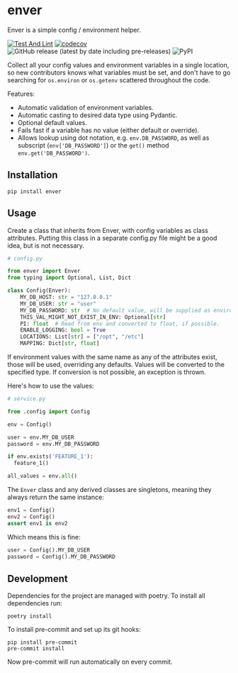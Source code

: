 # enver

Enver is a simple config / environment helper.

[![Test And Lint](https://github.com/danhje/enver/actions/workflows/python-test.yml/badge.svg)](https://github.com/danhje/enver/actions/workflows/python-test.yml)
[![codecov](https://codecov.io/gh/danhje/enver/branch/master/graph/badge.svg)](https://codecov.io/gh/danhje/enver)
![GitHub release (latest by date including pre-releases)](https://img.shields.io/github/v/release/danhje/enver?include_prereleases)
![PyPI](https://img.shields.io/pypi/v/enver)

Collect all your config values and environment variables in a single location, so new contributors knows what variables must be
  set, and don't have to go searching for `os.environ` or `os.getenv` scattered throughout the code.

Features:
- Automatic validation of environment variables.
- Automatic casting to desired data type using Pydantic.
- Optional default values.
- Fails fast if a variable has no value (either default or override).
- Allows lookup using dot notation, e.g. `env.DB_PASSWORD`, as well as subscript (`env['DB_PASSWORD']`) or the `get()` method `env.get('DB_PASSWORD')`.

## Installation

```
pip install enver
```

## Usage

Create a class that inherits from Enver, with config variables as class attributes. Putting this class in a separate config.py file might be a good idea, but is not necessary.


```python
# config.py

from enver import Enver
from typing import Optional, List, Dict

class Config(Enver):
    MY_DB_HOST: str = "127.0.0.1"
    MY_DB_USER: str = "user"
    MY_DB_PASSWORD: str  # No default value, will be supplied as environment value.
    THIS_VAL_MIGHT_NOT_EXIST_IN_ENV: Optional[str]
    PI: float  # Read from env and converted to float, if possible.
    ENABLE_LOGGING: bool = True
    LOCATIONS: List[str] = ["/opt", "/etc"]
    MAPPING: Dict[str, float]
```

If environment values with the same name as any of the attributes exist, those will be used, overriding any defaults. Values will be converted to the specified type. If conversion is not possible, an exception is thrown.

Here's how to use the values:

```python
# service.py

from .config import Config

env = Config()

user = env.MY_DB_USER
password = env.MY_DB_PASSWORD

if env.exists('FEATURE_1'):
  feature_1()

all_values = env.all()
```

The `Enver` class and any derived classes are singletons, meaning they always return the same instance:

```python
env1 = Config()
env2 = Config()
assert env1 is env2
```

Which means this is fine:

````python
user = Config().MY_DB_USER
password = Config().MY_DB_PASSWORD
````

## Development

Dependencies for the project are managed with poetry.
To install all dependencies run:

```shell
poetry install
```

To install pre-commit and set up its git hooks:
```
pip install pre-commit
pre-commit install
```
Now pre-commit will run automatically on every commit.
